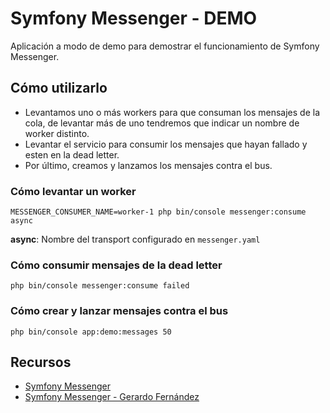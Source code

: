 # Symfony Messenger - DEMO
Aplicación a modo de demo para demostrar el funcionamiento de Symfony Messenger.

## Cómo utilizarlo
- Levantamos uno o más workers para que consuman los mensajes de la cola, de levantar más de uno tendremos que indicar un nombre de worker distinto.
- Levantar el servicio para consumir los mensajes que hayan fallado y esten en la dead letter.
- Por último, creamos y lanzamos los mensajes contra el bus.

### Cómo levantar un worker
```
MESSENGER_CONSUMER_NAME=worker-1 php bin/console messenger:consume async
```
**async**: Nombre del transport configurado en `messenger.yaml`

### Cómo consumir mensajes de la dead letter
```
php bin/console messenger:consume failed
```

### Cómo crear y lanzar mensajes contra el bus
```
php bin/console app:demo:messages 50
```

## Recursos
- [Symfony Messenger](https://symfony.com/doc/current/messenger.html)
- [Symfony Messenger - Gerardo Fernández](https://latteandcode.medium.com/symfony-introducci%C3%B3n-al-componente-messenger-i-e2a4df1adc40)
